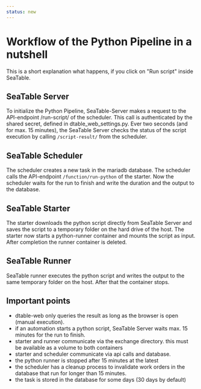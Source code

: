 ```yaml
---
status: new
---
```


# Workflow of the Python Pipeline in a nutshell

This is a short explanation what happens, if you click on "Run script" inside SeaTable.

## SeaTable Server

To initialize the Python Pipeline, SeaTable-Server makes a request to the API-endpoint /run-script/ of the scheduler. This call is authenticated by the shared secret, defined in dtable_web_settings.py. Ever two seconds (and for max. 15 minutes), the SeaTable Server checks the status of the script execution by calling `/script-result/` from the scheduler.

## SeaTable Scheduler

The scheduler creates a new task in the mariadb database. The scheduler calls the API-endpoint `/function/run-python` of the starter. Now the scheduler waits for the run to finish and write the duration and the output to the database.

## SeaTable Starter

The starter downloads the python script directly from SeaTable Server and saves the script to a temporary folder on the hard drive of the host. The starter now starts a python-runner container and mounts the script as input. After completion the runner container is deleted.

## SeaTable Runner

SeaTable runner executes the python script and writes the output to the same temporary folder on the host. After that the container stops.

## Important points

- dtable-web only queries the result as long as the browser is open (manual execution).
- if an automation starts a python script, SeaTable Server waits max. 15 minutes for the run to finish.
- starter and runner communicate via the exchange directory. this must be available as a volume to both containers
- starter and scheduler communicate via api calls and database.
- the python runner is stopped after 15 minutes at the latest
- the scheduler has a cleanup process to invalidate work orders in the database that run for longer than 15 minutes.
- the task is stored in the database for some days (30 days by default)

